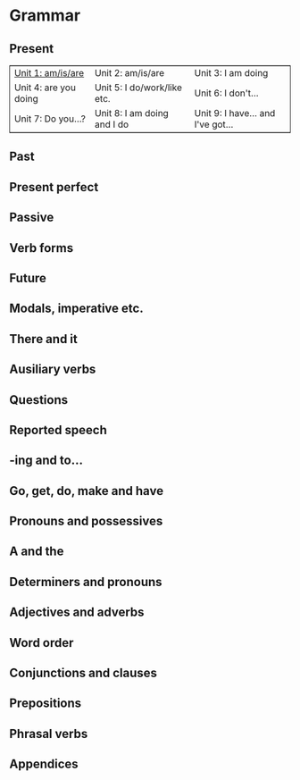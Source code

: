 

# Grammar


## Present

<table border="2" cellspacing="0" cellpadding="6" rules="groups" frame="hsides">


<colgroup>
<col  class="org-left" />

<col  class="org-left" />

<col  class="org-left" />
</colgroup>
<tbody>
<tr>
<td class="org-left"><a href="unit-1.html">Unit 1: am/is/are</a></td>
<td class="org-left">Unit 2: am/is/are</td>
<td class="org-left">Unit 3: I am doing</td>
</tr>


<tr>
<td class="org-left">Unit 4: are you doing</td>
<td class="org-left">Unit 5: I do/work/like etc.</td>
<td class="org-left">Unit 6: I don't&#x2026;</td>
</tr>


<tr>
<td class="org-left">Unit 7: Do you&#x2026;?</td>
<td class="org-left">Unit 8: I am doing and I do</td>
<td class="org-left">Unit 9: I have&#x2026; and I've got&#x2026;</td>
</tr>
</tbody>
</table>


## Past


## Present perfect


## Passive


## Verb forms


## Future


## Modals, imperative etc.


## There and it


## Ausiliary verbs


## Questions


## Reported speech


## -ing and to&#x2026;


## Go, get, do, make and have


## Pronouns and possessives


## A and the


## Determiners and pronouns


## Adjectives and adverbs


## Word order


## Conjunctions and clauses


## Prepositions


## Phrasal verbs


## Appendices

